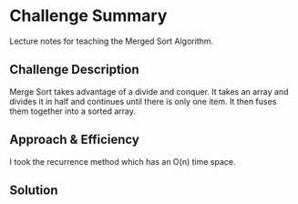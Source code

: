 # Challenge Summary
Lecture notes for teaching the Merged Sort Algorithm.

## Challenge Description
Merge Sort takes advantage of a divide and conquer. It takes an array and divides it in half and continues until there is only one item. It then fuses them together into a sorted array. 

## Approach & Efficiency
<!-- What approach did you take? Why? What is the Big O space/time for this approach? -->
I took the recurrence method which has an O(n) time space.

## Solution
<!-- Embedded whiteboard image -->